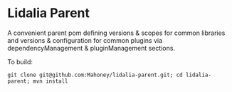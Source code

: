 Lidalia Parent
==============

A convenient parent pom defining versions & scopes for common libraries and
versions & configuration for common plugins via dependencyManagement &
pluginManagement sections.

To build:
```
git clone git@github.com:Mahoney/lidalia-parent.git; cd lidalia-parent; mvn install
```
